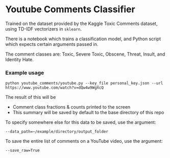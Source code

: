 # Youtube Comments Classifier

Trained on the dataset provided by the Kaggle Toxic Comments dataset, using TD-IDF vectorizers in `sklearn`.

There is a notebook which trains a classification model, and Python script which expects certain arguments passed in.

The comment classes are: Toxic, Severe Toxic, Obscene, Threat, Insult, and Identity Hate.

### Example usage

```
python youtube_comments/youtube.py --key_file personal_key.json --url https://www.youtube.com/watch?v=dQw4w9WgXcQ
```

The result of this will be
* Comment class fractions & counts printed to the screen 
* This summary will be saved by default to the base directory of this repo

To specify somewhere else for this data to be saved, use the argument:
```
--data_path=~/example/directory/output_folder
```

To save the entire list of comments on a YouTube video, use the argument:
```
--save_raw=True
```

